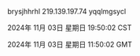 brysjhhrhl 219.139.197.74 yqqlmgsycl

2024年 11月 03日 星期日 19:50:02 CST

2024年 11月 03日 星期日 11:50:02 GMT
